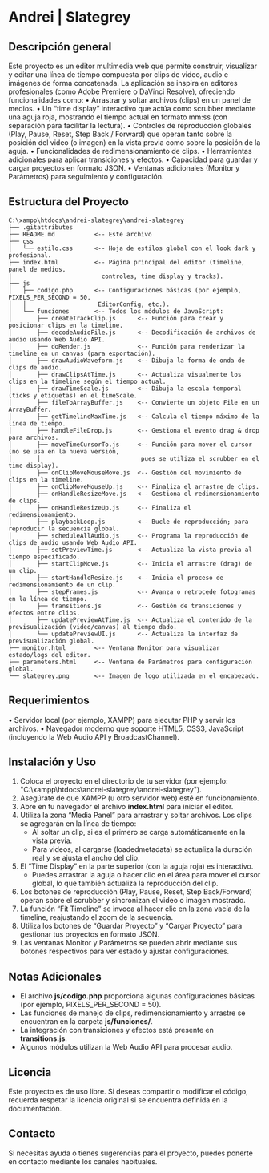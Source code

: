 Andrei | Slategrey
========================================

Descripción general
-------------------
Este proyecto es un editor multimedia web que permite construir, visualizar y 
editar una línea de tiempo compuesta por clips de video, audio e imágenes de forma 
concatenada. La aplicación se inspira en editores profesionales (como Adobe Premiere 
o DaVinci Resolve), ofreciendo funcionalidades como:
  • Arrastrar y soltar archivos (clips) en un panel de medios.
  • Un “time display” interactivo que actúa como scrubber mediante una aguja roja, 
    mostrando el tiempo actual en formato mm:ss (con separación para facilitar la lectura).
  • Controles de reproducción globales (Play, Pause, Reset, Step Back / Forward) 
    que operan tanto sobre la posición del video (o imagen) en la vista previa como 
    sobre la posición de la aguja.
  • Funcionalidades de redimensionamiento de clips.
  • Herramientas adicionales para aplicar transiciones y efectos.
  • Capacidad para guardar y cargar proyectos en formato JSON.
  • Ventanas adicionales (Monitor y Parámetros) para seguimiento y configuración.

Estructura del Proyecto
------------------------
```
C:\xampp\htdocs\andrei-slategrey\andrei-slategrey
├── .gitattributes
├── README.md           <-- Este archivo
├── css
│   └── estilo.css      <-- Hoja de estilos global con el look dark y profesional.
├── index.html          <-- Página principal del editor (timeline, panel de medios, 
|                         controles, time display y tracks).
├── js
│   ├── codigo.php      <-- Configuraciones básicas (por ejemplo, PIXELS_PER_SECOND = 50,
│   │                    EditorConfig, etc.).
│   └── funciones       <-- Todos los módulos de JavaScript:
│       ├── createTrackClip.js      <-- Función para crear y posicionar clips en la timeline.
│       ├── decodeAudioFile.js      <-- Decodificación de archivos de audio usando Web Audio API.
│       ├── doRender.js             <-- Función para renderizar la timeline en un canvas (para exportación).
│       ├── drawAudioWaveform.js    <-- Dibuja la forma de onda de clips de audio.
│       ├── drawClipsAtTime.js      <-- Actualiza visualmente los clips en la timeline según el tiempo actual.
│       ├── drawTimeScale.js        <-- Dibuja la escala temporal (ticks y etiquetas) en el timeScale.
│       ├── fileToArrayBuffer.js    <-- Convierte un objeto File en un ArrayBuffer.
│       ├── getTimelineMaxTime.js   <-- Calcula el tiempo máximo de la línea de tiempo.
│       ├── handleFileDrop.js       <-- Gestiona el evento drag & drop para archivos.
│       ├── moveTimeCursorTo.js     <-- Función para mover el cursor (no se usa en la nueva versión, 
│       │                            pues se utiliza el scrubber en el time-display).
│       ├── onClipMoveMouseMove.js  <-- Gestión del movimiento de clips en la timeline.
│       ├── onClipMoveMouseUp.js    <-- Finaliza el arrastre de clips.
│       ├── onHandleResizeMove.js   <-- Gestiona el redimensionamiento de clips.
│       ├── onHandleResizeUp.js     <-- Finaliza el redimensionamiento.
│       ├── playbackLoop.js         <-- Bucle de reproducción; para reproducir la secuencia global.
│       ├── scheduleAllAudio.js     <-- Programa la reproducción de clips de audio usando Web Audio API.
│       ├── setPreviewTime.js       <-- Actualiza la vista previa al tiempo especificado.
│       ├── startClipMove.js        <-- Inicia el arrastre (drag) de un clip.
│       ├── startHandleResize.js    <-- Inicia el proceso de redimensionamiento de un clip.
│       ├── stepFrames.js           <-- Avanza o retrocede fotogramas en la línea de tiempo.
│       ├── transitions.js          <-- Gestión de transiciones y efectos entre clips.
│       ├── updatePreviewAtTime.js  <-- Actualiza el contenido de la previsualización (video/canvas) al tiempo dado.
│       └── updatePreviewUI.js      <-- Actualiza la interfaz de previsualización global.
├── monitor.html        <-- Ventana Monitor para visualizar estado/logs del editor.
├── parameters.html     <-- Ventana de Parámetros para configuración global.
└── slategrey.png       <-- Imagen de logo utilizada en el encabezado.
```  
Requerimientos
--------------
• Servidor local (por ejemplo, XAMPP) para ejecutar PHP y servir los archivos.
• Navegador moderno que soporte HTML5, CSS3, JavaScript (incluyendo la Web Audio API y BroadcastChannel).

Instalación y Uso
-----------------
1. Coloca el proyecto en el directorio de tu servidor (por ejemplo: "C:\xampp\htdocs\andrei-slategrey\andrei-slategrey").
2. Asegúrate de que XAMPP (u otro servidor web) esté en funcionamiento.
3. Abre en tu navegador el archivo **index.html** para iniciar el editor.
4. Utiliza la zona “Media Panel” para arrastrar y soltar archivos. Los clips se agregarán en la línea de tiempo:
   - Al soltar un clip, si es el primero se carga automáticamente en la vista previa.
   - Para videos, al cargarse (loadedmetadata) se actualiza la duración real y se ajusta el ancho del clip.
5. El “Time Display” en la parte superior (con la aguja roja) es interactivo.  
   - Puedes arrastrar la aguja o hacer clic en el área para mover el cursor global, lo que también actualiza la reproducción del clip.
6. Los botones de reproducción (Play, Pause, Reset, Step Back/Forward) operan sobre el scrubber y sincronizan el video o imagen mostrado.
7. La función “Fit Timeline” se invoca al hacer clic en la zona vacía de la timeline, reajustando el zoom de la secuencia.
8. Utiliza los botones de “Guardar Proyecto” y “Cargar Proyecto” para gestionar tus proyectos en formato JSON.
9. Las ventanas Monitor y Parámetros se pueden abrir mediante sus botones respectivos para ver estado y ajustar configuraciones.

Notas Adicionales
-----------------
- El archivo **js/codigo.php** proporciona algunas configuraciones básicas (por ejemplo, PIXELS_PER_SECOND = 50).
- Las funciones de manejo de clips, redimensionamiento y arrastre se encuentran en la carpeta **js/funciones/**.
- La integración con transiciones y efectos está presente en **transitions.js**.
- Algunos módulos utilizan la Web Audio API para procesar audio.

Licencia
--------
Este proyecto es de uso libre. Si deseas compartir o modificar el código, recuerda respetar la licencia original si se encuentra definida en la documentación.

Contacto
--------
Si necesitas ayuda o tienes sugerencias para el proyecto, puedes ponerte en contacto mediante los canales habituales.